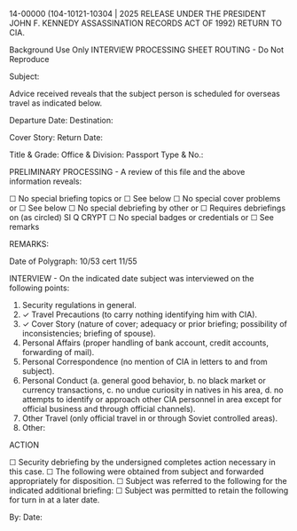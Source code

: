 14-00000
(104-10121-10304 | 2025 RELEASE UNDER THE PRESIDENT JOHN F. KENNEDY ASSASSINATION RECORDS ACT OF 1992)
RETURN TO CIA.

Background Use Only
INTERVIEW PROCESSING SHEET ROUTING - Do Not Reproduce

Subject:

Advice received reveals that the subject person is scheduled for overseas travel as indicated below.

Departure Date:
Destination:

Cover Story:
Return Date:

Title & Grade:
Office & Division:
Passport Type & No.:

PRELIMINARY PROCESSING - A review of this file and the above information reveals:

☐ No special briefing topics or ☐ See below
☐ No special cover problems or ☐ See below
☐ No special debriefing by other or ☐ Requires debriefings on (as circled) SI Q CRYPT
☐ No special badges or credentials or ☐ See remarks

REMARKS:

Date of Polygraph: 10/53 cert 11/55

INTERVIEW - On the indicated date subject was interviewed on the following points:

1. Security regulations in general.
2. ✓ Travel Precautions (to carry nothing identifying him with CIA).
3. ✓ Cover Story (nature of cover; adequacy or prior briefing; possibility of inconsistencies; briefing of spouse).
4. Personal Affairs (proper handling of bank account, credit accounts, forwarding of mail).
5. Personal Correspondence (no mention of CIA in letters to and from subject).
6. Personal Conduct (a. general good behavior, b. no black market or currency transactions, c. no undue curiosity in natives in his area, d. no attempts to identify or approach other CIA personnel in area except for official business and through official channels).
7. Other Travel (only official travel in or through Soviet controlled areas).
8. Other:

ACTION

☐ Security debriefing by the undersigned completes action necessary in this case.
☐ The following were obtained from subject and forwarded appropriately for disposition.
☐ Subject was referred to the following for the indicated additional briefing:
☐ Subject was permitted to retain the following for turn in at a later date.

By:
Date:
